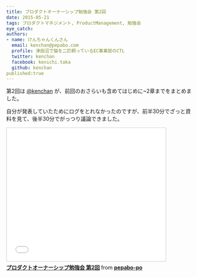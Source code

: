 ```yaml
---
title: プロダクトオーナーシップ勉強会 第2回
date: 2015-05-21
tags: プロダクトマネジメント, ProductManagement, 勉強会
eye_catch:
authors:
- name: けんちゃんくんさん
  email: kenchan@pepabo.com
  profile: 津田沼で猫を二匹飼っているEC事業部のCTL
  twitter: kenchan
  facebook: kenichi.taka
  github: kenchan
published:true
---
```


第2回は [@kenchan](https://twitter.com/kenchan) が、前回のおさらいも含めてはじめに~2章までをまとめました。

自分が発表していたためにログをとれなかったのですが、前半30分でざっと資料を見て、後半30分でがっつり議論できました。

<iframe src="//www.slideshare.net/slideshow/embed_code/key/zl9tFhAdu8PkKl" width="425" height="355" frameborder="0" marginwidth="0" marginheight="0" scrolling="no" style="border:1px solid #CCC; border-width:1px; margin-bottom:5px; max-width: 100%;" allowfullscreen> </iframe> <div style="margin-bottom:5px"> <strong> <a href="//www.slideshare.net/pepabo-po/2-50796590" title="プロダクトオーナーシップ勉強会 第2回" target="_blank">プロダクトオーナーシップ勉強会 第2回</a> </strong> from <strong><a href="//www.slideshare.net/pepabo-po" target="_blank">pepabo-po</a></strong> </div>
